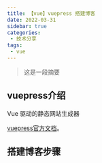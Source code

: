 ```yaml
---
title: 【vue】vuepress 搭建博客
date: 2022-03-31
sidebar: true
categories:
 - 技术分享
tags:
 - vue
---
```


>这是一段摘要

<!-- more -->

## vuepress介绍

Vue 驱动的静态网站生成器 

[vuepress官方文档](https://vuepress.vuejs.org/zh/ "vuepress官方文档")。
## 搭建博客步骤